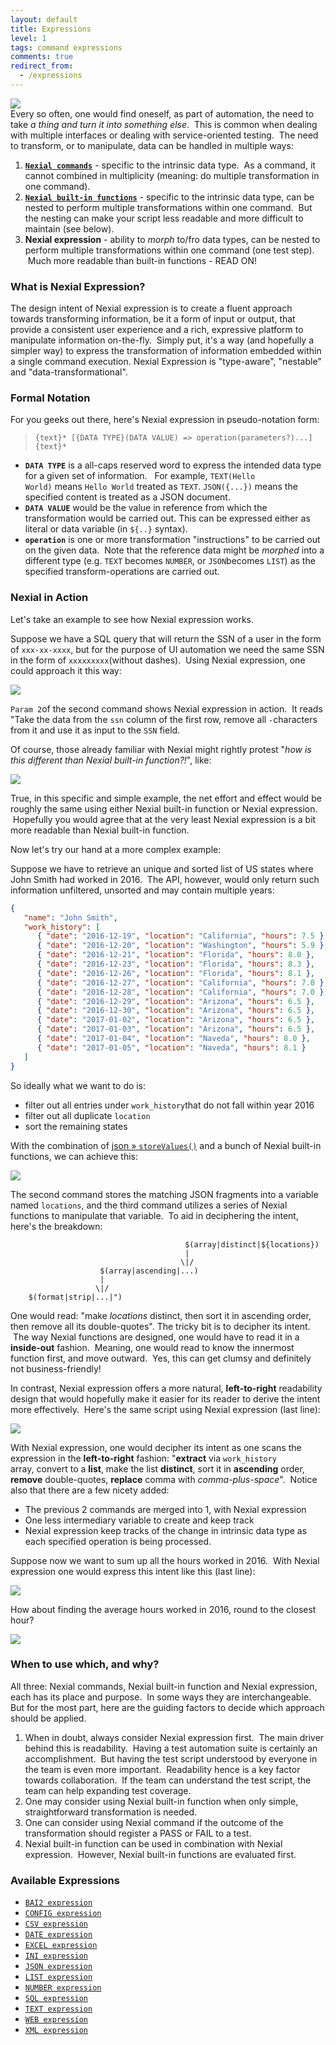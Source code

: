 ```yaml
---
layout: default
title: Expressions
level: 1
tags: command expressions
comments: true
redirect_from:
  - /expressions
---
```


![](image/index_01.jpg)<br/>
Every so often, one would find oneself, as part of automation, the need to take _a thing and turn it into something 
else_.  This is common when dealing with multiple interfaces or dealing with service-oriented testing.  The need to 
transform, or to manipulate, data can be handled in multiple ways:

1. **[`Nexial commands`](../commands/index)** - specific to the intrinsic data type.  As a command, it cannot 
   combined in multiplicity (meaning: do multiple transformation in one command).
2. **[`Nexial built-in functions`](../functions)** - specific to the intrinsic data type, can be nested to perform 
   multiple transformations within one command.  But the nesting can make your script less readable and more difficult 
   to maintain (see below).
3. **Nexial expression** - ability to _morph_ to/fro data types, can be nested to perform multiple transformations 
  within one command (one test step).  Much more readable than built-in functions - READ ON!


### What is Nexial Expression?
The design intent of Nexial expression is to create a fluent approach towards transforming information, be it a form 
of input or output, that provide a consistent user experience and a rich, expressive platform to manipulate information 
on-the-fly.  Simply put, it's a way (and hopefully a simpler way) to express the transformation of information 
embedded within a single command execution. Nexial Expression is "type-aware", "nestable" and "data-transformational".


### Formal Notation
For you geeks out there, here's Nexial expression in pseudo-notation form:<br/>
> `{text}* [{DATA TYPE}(DATA VALUE) => operation(parameters?)...]{text}*`

- **`DATA TYPE`** is a all-caps reserved word to express the intended data type for a given set of information.  
  For example, `TEXT(Hello World)` means `Hello World` treated as `TEXT`. `JSON({...})` means the specified content 
  is treated as a JSON document. 
- **`DATA VALUE`** would be the value in reference from which the transformation would be carried out.  This can be
  expressed either as literal or data variable (in `${..}` syntax).
- **`operation`** is one or more transformation "instructions" to be carried out on the given data.  Note that the 
  reference data might be _morphed_ into a different type (e.g. `TEXT` becomes `NUMBER`, or `JSON`becomes `LIST`) as 
  the specified transform-operations are carried out.


### Nexial in Action
Let's take an example to see how Nexial expression works.

Suppose we have a SQL query that will return the SSN of a user in the form of `xxx-xx-xxxx`, but for the purpose of 
UI automation we need the same SSN in the form of `xxxxxxxxx`(without dashes).  Using Nexial expression, one could 
approach it this way:

![](image/index_01.png)

`Param 2`of the second command shows Nexial expression in action.  It reads "Take the data from the `ssn` column of 
the first row, remove all `-`characters from it and use it as input to the `SSN` field.

Of course, those already familiar with Nexial might rightly protest "_how is this different than Nexial built-in 
function?!_", like:

![](image/index_02.png)

True, in this specific and simple example, the net effort and effect would be roughly the same using either Nexial 
built-in function or Nexial expression.  Hopefully you would agree that at the very least Nexial expression is a bit 
more readable than Nexial built-in function.

Now let's try our hand at a more complex example:

Suppose we have to retrieve an unique and sorted list of US states where John Smith had worked in 2016.  The API, 
however, would only return such information unfiltered, unsorted and may contain multiple years:

```json
{
   "name": "John Smith",
   "work_history": [
      { "date": "2016-12-19", "location": "California", "hours": 7.5 },
      { "date": "2016-12-20", "location": "Washington", "hours": 5.9 },
      { "date": "2016-12-21", "location": "Florida", "hours": 8.0 },
      { "date": "2016-12-23", "location": "Florida", "hours": 8.3 },
      { "date": "2016-12-26", "location": "Florida", "hours": 8.1 },
      { "date": "2016-12-27", "location": "California", "hours": 7.0 },
      { "date": "2016-12-28", "location": "California", "hours": 7.0 },
      { "date": "2016-12-29", "location": "Arizona", "hours": 6.5 },
      { "date": "2016-12-30", "location": "Arizona", "hours": 6.5 },
      { "date": "2017-01-02", "location": "Arizona", "hours": 6.5 },
      { "date": "2017-01-03", "location": "Arizona", "hours": 6.5 },
      { "date": "2017-01-04", "location": "Naveda", "hours": 8.0 },
      { "date": "2017-01-05", "location": "Naveda", "hours": 8.1 }
   ]
}
```

So ideally what we want to do is:
- filter out all entries under `work_history`that do not fall within year 2016
- filter out all duplicate `location`
- sort the remaining states

With the combination of [json &raquo; `storeValues()`](../commands/json/storeValues(json,jsonpath,var)) and a bunch of 
Nexial built-in functions, we can achieve this:

![](image/index_03.png)

The second command stores the matching JSON fragments into a variable named `locations`, and the third command 
utilizes a series of Nexial functions to manipulate that variable.  To aid in deciphering the intent, here's the 
breakdown:

```
                                       $(array|distinct|${locations})
                                       |
                                      \|/
                    $(array|ascending|...)
                    |
                   \|/
    $(format|strip|...|")
```

One would read: "make _locations_ distinct, then sort it in ascending order, then remove all its double-quotes".
The tricky bit is to decipher its intent.  The way Nexial functions are designed, one would have to read it in a 
**inside-out** fashion.  Meaning, one would read to know the innermost function first, and move outward.  Yes, this 
can get clumsy and definitely not business-friendly!

In contrast, Nexial expression offers a more natural, **left-to-right** readability design that would hopefully make 
it easier for its reader to derive the intent more effectively.  Here's the same script using Nexial expression 
(last line):

![](image/index_04.png)

With Nexial expression, one would decipher its intent as one scans the expression in the **left-to-right** fashion: 
"**extract** via `work_history` array, convert to a **list**, make the list **distinct**, sort it in **ascending** 
order, **remove** double-quotes, **replace** comma with _comma-plus-space_".  Notice also that there are a few nicety 
added:

- The previous 2 commands are merged into 1, with Nexial expression
- One less intermediary variable to create and keep track
- Nexial expression keep tracks of the change in intrinsic data type as each specified operation is being processed.

Suppose now we want to sum up all the hours worked in 2016.  With Nexial expression one would express this intent 
like this (last line):<br/>

![](image/index_05.png)

How about finding the average hours worked in 2016, round to the closest hour?<br/>

![](image/index_06.png)


### When to use which, and why?
All three: Nexial commands, Nexial built-in function and Nexial expression, each has its place and purpose.  In some 
ways they are interchangeable. But for the most part, here are the guiding factors to decide which approach should be 
applied.

1. When in doubt, always consider Nexial expression first.  The main driver behind this is readability.  Having a 
   test automation suite is certainly an accomplishment.  But having the test script understood by everyone in the 
   team is even more important.  Readability hence is a key factor towards collaboration.  If the team can understand 
   the test script, the team can help expanding test coverage.
2. One may consider using Nexial built-in function when only simple, straightforward transformation is needed.
3. One can consider using Nexial command if the outcome of the transformation should register a PASS or FAIL to a test.
4. Nexial built-in function can be used in combination with Nexial expression.  However, Nexial built-in functions are 
   evaluated first.


### Available Expressions
- [`BAI2 expression`](BAI2expression)
- [`CONFIG expression`](CONFIGexpression)
- [`CSV expression`](CSVexpression)
- [`DATE expression`](DATEexpression)
- [`EXCEL expression`](EXCELexpression)
- [`INI expression`](INIexpression)
- [`JSON expression`](JSONexpression)
- [`LIST expression`](LISTexpression)
- [`NUMBER expression`](NUMBERexpression)
- [`SQL expression`](SQLexpression)
- [`TEXT expression`](TEXTexpression)
- [`WEB expression`](WEBexpression)
- [`XML expression`](XMLexpression)
